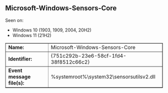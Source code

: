 ## Microsoft-Windows-Sensors-Core

Seen on:
* Windows 10 (1903, 1909, 2004, 20H2)
* Windows 11 (21H2)

<table border="1" class="docutils">
  <tbody>
    <tr>
      <td><b>Name:</b></td>
      <td>Microsoft-Windows-Sensors-Core</td>
    </tr>
    <tr>
      <td><b>Identifier:</b></td>
      <td>{751c292b-23e6-58cf-1fd4-38f8512c66c2}</td>
    </tr>
    <tr>
      <td><b>Event message file(s):</b></td>
      <td>%systemroot%\system32\sensorsutilsv2.dll</td>
    </tr>
  </tbody>
</table>

&nbsp;

